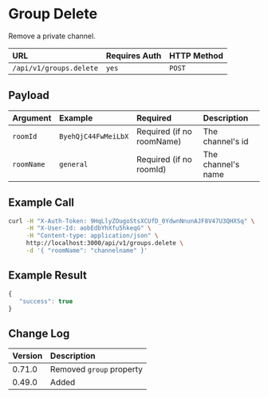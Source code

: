 # Group Delete

Remove a private channel.

| URL | Requires Auth | HTTP Method |
| :--- | :--- | :--- |
| `/api/v1/groups.delete` | `yes` | `POST` |

## Payload

| Argument | Example | Required | Description |
| :--- | :--- | :--- | :--- |
| `roomId` | `ByehQjC44FwMeiLbX` | Required \(if no roomName\) | The channel's id |
| `roomName` | `general` | Required \(if no roomId\) | The channel's name |

## Example Call

```bash
curl -H "X-Auth-Token: 9HqLlyZOugoStsXCUfD_0YdwnNnunAJF8V47U3QHXSq" \
     -H "X-User-Id: aobEdbYhXfu5hkeqG" \
     -H "Content-type: application/json" \
     http://localhost:3000/api/v1/groups.delete \
     -d '{ "roomName": "channelname" }'
```

## Example Result

```javascript
{
   "success": true
}
```

## Change Log

| Version | Description |
| :--- | :--- |
| 0.71.0 | Removed `group` property |
| 0.49.0 | Added |

